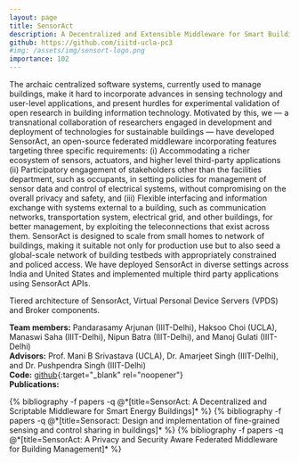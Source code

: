 ```yaml
---
layout: page
title: SensorAct
description: A Decentralized and Extensible Middleware for Smart Buildings
github: https://github.com/iiitd-ucla-pc3
#img: /assets/img/sensort-logo.png
importance: 102
---
```


The archaic centralized software systems, currently used to manage buildings, make it hard to incorporate advances in sensing technology and user-level applications, and present hurdles for experimental validation of open research in building information technology. Motivated by this, we — a transnational collaboration of researchers engaged in development and deployment of technologies for sustainable buildings — have developed SensorAct, an open-source federated middleware incorporating features targeting three specific requirements: (i) Accommodating a richer ecosystem of sensors, actuators, and higher level third-party applications (ii) Participatory engagement of stakeholders other than the facilities department, such as occupants, in setting policies for management of sensor data and control of electrical systems, without compromising on the overall privacy and safety, and (iii) Flexible interfacing and information exchange with systems external to a building, such as communication networks, transportation system, electrical grid, and other buildings, for better management, by exploiting the teleconnections that exist across them. SensorAct is designed to scale from small homes to network of buildings, making it suitable not only for production use but to also seed a global-scale network of building testbeds with appropriately constrained and policed access. We have deployed SensorAct in diverse settings across India and United States and implemented multiple third party applications using SensorAct APIs.

<div class="row">
    <div class="col-sm mt-3 mt-md-0 text-center">
        <img class="img-fluid rounded z-depth-1" src="{{ '/assets/img/sensoract.jpg' | relative_url }}" alt="" title="OpenBAN Architecture"/>
    </div>
</div>
<div class="caption">
    Tiered architecture of SensorAct, Virtual Personal Device Servers (VPDS) and Broker components.
</div>

**Team members:** Pandarasamy Arjunan (IIIT-Delhi), Haksoo Choi (UCLA), Manaswi Saha (IIIT-Delhi), Nipun Batra (IIIT-Delhi), and Manoj Gulati (IIIT-Delhi)<br>
**Advisors:** Prof. Mani B Srivastava (UCLA), Dr. Amarjeet Singh (IIIT-Delhi), and Dr. Pushpendra Singh (IIIT-Delhi)<br>
**Code:** [github](https://github.com/iiitd-ucla-pc3){:target="_blank" rel="noopener"}<br>
**Publications:** 
<div class="publications">
  {% bibliography -f papers -q @*[title=SensorAct: A Decentralized and Scriptable Middleware for Smart Energy Buildings]* %}
  {% bibliography -f papers -q @*[title=Sensoract: Design and implementation of fine-grained sensing and control sharing in buildings]* %}
  {% bibliography -f papers -q @*[title=SensorAct: A Privacy and Security Aware Federated Middleware for Building Management]* %}
</div>